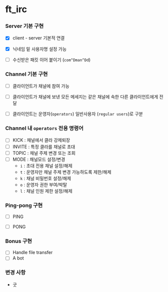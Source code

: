 # ft_irc


### Server 기본 구현
- [x] client - server 기본적 연결
- [x] 닉네임 밑 사용자명 설정 가능
- [ ] 수신받은 패킷 이어 붙이기 (`com^Dman^Dd`)


### Channel 기본 구현
- [ ] 클라이언트가 채널에 참여 가능
- [ ] 클라이언트가 채널에 보낸 모든 메세지는 같은 채널에 속한 다른 클라이언트에게 전달
- [ ] 클라이언트는 운영자(`operators`) 일반사용자 (`regular users`)로 구분


### Channel 내 `operators` 전용 명령어
- [ ] KICK : 채널에서 클라 강제퇴장
- [ ] INVITE : 특정 클라를 채널로 초대
- [ ] TOPIC : 채널 주제 변경 또는 조회
- [ ] MODE : 채널모드 설정/변경
	- `i` : 초대 전용 채널 설정/해제
	- `t` : 운영자만 채널 주제 변경 가능하도록 제한/해제
	- `k` : 채널 비밀번호 설정/해제
	- `o` : 운영자 권한 부여/박탈
	- `l` : 채널 인원 제한 설정/해제


### Ping-pong 구현
- [ ] PING
- [ ] PONG


### Bonus 구현
- [ ] Handle file transfer
- [ ] A bot

### 변경 사항
- 굿
